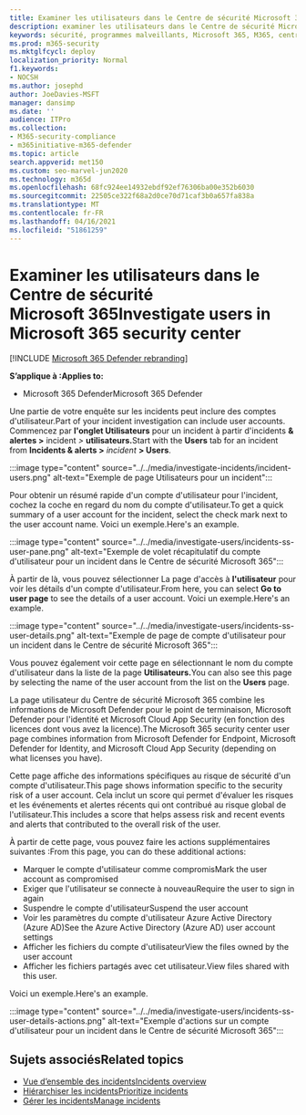 ```yaml
---
title: Examiner les utilisateurs dans le Centre de sécurité Microsoft 365
description: examiner les utilisateurs dans le Centre de sécurité Microsoft 365
keywords: sécurité, programmes malveillants, Microsoft 365, M365, centre de sécurité, surveiller, signaler, identités, données, appareils, applications
ms.prod: m365-security
ms.mktglfcycl: deploy
localization_priority: Normal
f1.keywords:
- NOCSH
ms.author: josephd
author: JoeDavies-MSFT
manager: dansimp
ms.date: ''
audience: ITPro
ms.collection:
- M365-security-compliance
- m365initiative-m365-defender
ms.topic: article
search.appverid: met150
ms.custom: seo-marvel-jun2020
ms.technology: m365d
ms.openlocfilehash: 68fc924ee14932ebdf92ef76306ba00e352b6030
ms.sourcegitcommit: 22505ce322f68a2d0ce70d71caf3b0a657fa838a
ms.translationtype: MT
ms.contentlocale: fr-FR
ms.lasthandoff: 04/16/2021
ms.locfileid: "51861259"
---
```

# <a name="investigate-users-in-microsoft-365-security-center"></a><span data-ttu-id="70a2f-104">Examiner les utilisateurs dans le Centre de sécurité Microsoft 365</span><span class="sxs-lookup"><span data-stu-id="70a2f-104">Investigate users in Microsoft 365 security center</span></span>

[!INCLUDE [Microsoft 365 Defender rebranding](../includes/microsoft-defender.md)]

<span data-ttu-id="70a2f-105">**S’applique à :**</span><span class="sxs-lookup"><span data-stu-id="70a2f-105">**Applies to:**</span></span>

- <span data-ttu-id="70a2f-106">Microsoft 365 Defender</span><span class="sxs-lookup"><span data-stu-id="70a2f-106">Microsoft 365 Defender</span></span>

<span data-ttu-id="70a2f-107">Une partie de votre enquête sur les incidents peut inclure des comptes d'utilisateur.</span><span class="sxs-lookup"><span data-stu-id="70a2f-107">Part of your incident investigation can include user accounts.</span></span> <span data-ttu-id="70a2f-108">Commencez par **l'onglet Utilisateurs** pour un incident à partir d'incidents **& alertes >** incident *>* **utilisateurs.**</span><span class="sxs-lookup"><span data-stu-id="70a2f-108">Start with the **Users** tab for an incident from **Incidents & alerts >** *incident* **> Users**.</span></span> 

:::image type="content" source="../../media/investigate-incidents/incident-users.png" alt-text="Exemple de page Utilisateurs pour un incident":::

<span data-ttu-id="70a2f-110">Pour obtenir un résumé rapide d'un compte d'utilisateur pour l'incident, cochez la coche en regard du nom du compte d'utilisateur.</span><span class="sxs-lookup"><span data-stu-id="70a2f-110">To get a quick summary of a user account for the incident, select the check mark next to the user account name.</span></span> <span data-ttu-id="70a2f-111">Voici un exemple.</span><span class="sxs-lookup"><span data-stu-id="70a2f-111">Here's an example.</span></span>

:::image type="content" source="../../media/investigate-users/incidents-ss-user-pane.png" alt-text="Exemple de volet récapitulatif du compte d'utilisateur pour un incident dans le Centre de sécurité Microsoft 365":::

<span data-ttu-id="70a2f-113">À partir de là, vous pouvez sélectionner La page d'accès à **l'utilisateur** pour voir les détails d'un compte d'utilisateur.</span><span class="sxs-lookup"><span data-stu-id="70a2f-113">From here, you can select **Go to user page** to see the details of a user account.</span></span> <span data-ttu-id="70a2f-114">Voici un exemple.</span><span class="sxs-lookup"><span data-stu-id="70a2f-114">Here's an example.</span></span>

:::image type="content" source="../../media/investigate-users/incidents-ss-user-details.png" alt-text="Exemple de page de compte d'utilisateur pour un incident dans le Centre de sécurité Microsoft 365":::

<span data-ttu-id="70a2f-116">Vous pouvez également voir cette page en sélectionnant le nom du compte d'utilisateur dans la liste de la page **Utilisateurs.**</span><span class="sxs-lookup"><span data-stu-id="70a2f-116">You can also see this page by selecting the name of the user account from the list on the **Users** page.</span></span>

<span data-ttu-id="70a2f-117">La page utilisateur du Centre de sécurité Microsoft 365 combine les informations de Microsoft Defender pour le point de terminaison, Microsoft Defender pour l'identité et Microsoft Cloud App Security (en fonction des licences dont vous avez la licence).</span><span class="sxs-lookup"><span data-stu-id="70a2f-117">The Microsoft 365 security center user page combines information from Microsoft Defender for Endpoint, Microsoft Defender for Identity, and Microsoft Cloud App Security (depending on what licenses you have).</span></span> 

<span data-ttu-id="70a2f-118">Cette page affiche des informations spécifiques au risque de sécurité d'un compte d'utilisateur.</span><span class="sxs-lookup"><span data-stu-id="70a2f-118">This page shows information specific to the security risk of a user account.</span></span> <span data-ttu-id="70a2f-119">Cela inclut un score qui permet d'évaluer les risques et les événements et alertes récents qui ont contribué au risque global de l'utilisateur.</span><span class="sxs-lookup"><span data-stu-id="70a2f-119">This includes a score that helps assess risk and recent events and alerts that contributed to the overall risk of the user.</span></span>

<span data-ttu-id="70a2f-120">À partir de cette page, vous pouvez faire les actions supplémentaires suivantes :</span><span class="sxs-lookup"><span data-stu-id="70a2f-120">From this page, you can do these additional actions:</span></span> 

- <span data-ttu-id="70a2f-121">Marquer le compte d'utilisateur comme compromis</span><span class="sxs-lookup"><span data-stu-id="70a2f-121">Mark the user account as compromised</span></span>
- <span data-ttu-id="70a2f-122">Exiger que l'utilisateur se connecte à nouveau</span><span class="sxs-lookup"><span data-stu-id="70a2f-122">Require the user to sign in again</span></span>
- <span data-ttu-id="70a2f-123">Suspendre le compte d'utilisateur</span><span class="sxs-lookup"><span data-stu-id="70a2f-123">Suspend the user account</span></span>
- <span data-ttu-id="70a2f-124">Voir les paramètres du compte d'utilisateur Azure Active Directory (Azure AD)</span><span class="sxs-lookup"><span data-stu-id="70a2f-124">See the Azure Active Directory (Azure AD) user account settings</span></span>
- <span data-ttu-id="70a2f-125">Afficher les fichiers du compte d'utilisateur</span><span class="sxs-lookup"><span data-stu-id="70a2f-125">View the files owned by the user account</span></span>
- <span data-ttu-id="70a2f-126">Afficher les fichiers partagés avec cet utilisateur.</span><span class="sxs-lookup"><span data-stu-id="70a2f-126">View files shared with this user.</span></span> 

<span data-ttu-id="70a2f-127">Voici un exemple.</span><span class="sxs-lookup"><span data-stu-id="70a2f-127">Here's an example.</span></span>

:::image type="content" source="../../media/investigate-users/incidents-ss-user-details-actions.png" alt-text="Exemple d'actions sur un compte d'utilisateur pour un incident dans le Centre de sécurité Microsoft 365":::


<!--
You can access this page from multiple areas in the Microsoft 365 security center. You can access this page from a specific incident in the **Users** tab. Some alerts might include users as a specific affected asset. You can also search for users.  

Learn more about how to investigate users and potential risk [in this Cloud App Security tutorial](/cloud-app-security/tutorial-ueba#:~:text=To%20identify%20who%20your%20riskiest,user%20page%20to%20investigate%20them).

--> 

## <a name="related-topics"></a><span data-ttu-id="70a2f-129">Sujets associés</span><span class="sxs-lookup"><span data-stu-id="70a2f-129">Related topics</span></span>

- [<span data-ttu-id="70a2f-130">Vue d’ensemble des incidents</span><span class="sxs-lookup"><span data-stu-id="70a2f-130">Incidents overview</span></span>](incidents-overview.md)
- [<span data-ttu-id="70a2f-131">Hiérarchiser les incidents</span><span class="sxs-lookup"><span data-stu-id="70a2f-131">Prioritize incidents</span></span>](incident-queue.md)
- [<span data-ttu-id="70a2f-132">Gérer les incidents</span><span class="sxs-lookup"><span data-stu-id="70a2f-132">Manage incidents</span></span>](manage-incidents.md)